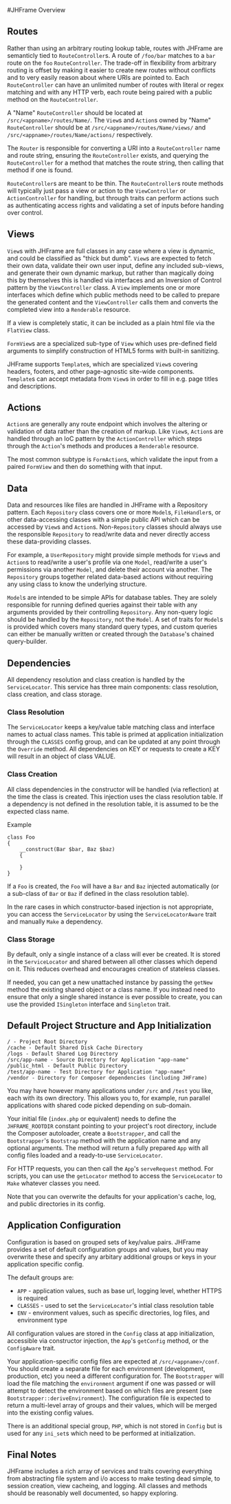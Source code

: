 #JHFrame Overview


## Routes
Rather than using an arbitrary routing lookup table, routes with JHFrame are
semanticly tied to `RouteController`s.  A route of `/foo/bar` matches to a `bar`
route on the `foo` `RouteController`.  The trade-off in flexibility from
arbitrary routing is offset by making it easier to create new routes without
conflicts and to very easily reason about where URIs are pointed to.  Each
`RouteController` can have an unlimited number of routes with literal or regex
matching and with any HTTP verb, each route being paired with a public method on
the `RouteController`.

A "Name" `RouteController` should be located at `/src/<appname>/routes/Name/`.
The `View`s and `Action`s owned by "Name" `RouteController` should be at
`/src/<appname>/routes/Name/views/` and `/src/<appname>/routes/Name/actions/`
respectively.

The `Router` is responsible for converting a URI into a `RouteController` name
and route string, ensuring the `RouteController` exists, and querying the
`RouteController` for a method that matches the route string, then calling that
method if one is found.

`RouteController`s are meant to be thin.  The `RouteController`s route methods
will typically just pass a view or action to the `ViewController` or
`ActionController` for handling, but through traits can perform actions such as
authenticating access rights and validating a set of inputs before handing over
control.


## Views
`View`s with JHFrame are full classes in any case where a view is dynamic, and
could be classified as "thick but dumb".  `View`s are expected to fetch their
own data, validate their own user input, define any included sub-views, and
generate their own dynamic markup, but rather than magically doing this by
themselves this is handled via interfaces and an Inversion of Control pattern by
the `ViewController` class.  A `View` implements one or more interfaces which
define which public methods need to be called to prepare the generated content
and the `ViewController` calls them and converts the completed view into a
`Renderable` resource.

If a view is completely static, it can be included as a plain html file via the
`FlatView` class.

`FormView`s are a specialized sub-type of `View` which uses pre-defined field
arguments to simplify construction of HTML5 forms with built-in sanitizing.

JHFrame supports `Template`s, which are specialized `View`s covering headers,
footers, and other page-agnostic site-wide components.  `Template`s can accept
metadata from `View`s in order to fill in e.g. page titles and descriptions.


## Actions
`Action`s are generally any route endpoint which involves the altering or
validation of data rather than the creation of markup.  Like `View`s, `Action`s
are handled through an IoC pattern by the `ActionController` which steps through
the `Action`'s methods and produces a `Renderable` resource.

The most common subtype is `FormAction`s, which validate the input from a paired
`FormView` and then do something with that input.


## Data
Data and resources like files are handled in JHFrame with a Repository pattern.
Each `Repository` class covers one or more `Model`s, `FileHandler`s, or other
data-accessing classes with a simple public API which can be accessed by `View`s
and `Action`s.  Non-`Repository` classes should always use the responsible
`Repository` to read/write data and never directly access these data-providing
classes.

For example, a `UserRepository` might provide simple methods for `View`s and
`Action`s to read/write a user's profile via one `Model`, read/write a user's
permissions via another `Model`, and delete their account via another.  The
`Repository` groups together related data-based actions without requiring any
using class to know the underlying structure.

`Model`s are intended to be simple APIs for database tables.  They are solely
responsible for running defined queries against their table with any arguments
provided by their controlling `Repository`.  Any non-query logic should be
handled by the `Repository`, not the `Model`.  A set of traits for `Model`s is
provided which covers many standard query types, and custom queries can either
be manually written or created through the `Database`'s chained query-builder.


## Dependencies
All dependency resolution and class creation is handled by the `ServiceLocator`.
This service has three main components: class resolution, class creation, and
class storage.

### Class Resolution
The `ServiceLocator` keeps a key/value table matching class and interface names
to actual class names.  This table is primed at application initialization
through the `CLASSES` config group, and can be updated at any point through the
`Override` method.  All dependencies on KEY or requests to create a KEY will
result in an object of class VALUE.

### Class Creation
All class dependencies in the constructor will be handled (via reflection) at
the time the class is created.  This injection uses the class resolution table.
If a dependency is not defined in the resolution table, it is assumed to be the
expected class name.

Example

```
class Foo
{
    __construct(Bar $bar, Baz $baz)
    {

    }
}
```

If a `Foo` is created, the `Foo` will have a `Bar` and `Baz` injected
automatically (or a sub-class of `Bar` or `Baz` if defined in the class
resolution table).

In the rare cases in which constructor-based injection is not appropriate, you
can access the `ServiceLocator` by using the `ServiceLocatorAware` trait and
manually `Make` a dependency.

### Class Storage
By default, only a single instance of a class will ever be created.  It is
stored in the `ServiceLocator` and shared between all other classes which depend
on it.  This reduces overhead and encourages creation of stateless classes.

If needed, you can get a new unattached instance by passing the `getNew`
method the existing shared object or a class name.  If you instead need to
ensure that only a single shared instance is ever possible to create, you can
use the provided `ISingleton` interface and `Singleton` trait.


## Default Project Structure and App Initialization

```
/ - Project Root Directory
/cache - Default Shared Disk Cache Directory
/logs - Default Shared Log Directory
/src/app-name - Source Directory for Application "app-name"
/public_html - Default Public Directory
/test/app-name - Test Directory for Application "app-name"
/vendor - Directory for Composer dependencies (including JHFrame)
```
You may have however many applications under `/src` and `/test` you like, each
with its own directory.  This allows you to, for example, run parallel
applications with shared code picked depending on sub-domain.

Your initial file (`index.php` or equivalent) needs to define the
`JHFRAME_ROOTDIR` constant pointing to your project's root directory, include
the Composer autoloader, create a `Bootstrapper`, and call the `Bootstrapper`'s
`Bootstrap` method with the application name and any optional arguments.  The
method will return a fully prepared `App` with all config files loaded and a
ready-to-use `ServiceLocator`.

For HTTP requests, you can then call the `App`'s `serveRequest` method.  For
scripts, you can use the `getLocator` method to access the `ServiceLocator` to
`Make` whatever classes you need.

Note that you can overwrite the defaults for your application's cache, log, and
public directories in its config.


## Application Configuration
Configuration is based on grouped sets of key/value pairs.  JHFrame provides a
set of default configuration groups and values, but you may overwrite these and
specify any arbitary additional groups or keys in your application specific
config.

The default groups are:
- `APP` - application values, such as base url, logging level, whether HTTPS is
required
- `CLASSES` - used to set the `ServiceLocator`'s intial class resolution table
- `ENV` - environment values, such as specific directories, log files, and
environment type

All configuration values are stored in the `Config` class at app initialization,
accessible via constructor injection, the `App`'s `getConfig` method, or the
`ConfigAware` trait.

Your application-specific config files are expected at `/src/<appname>/conf`.
You should create a separate file for each environment (development, production,
etc) you need a different configuration for.  The `Bootstrapper` will load the
file matching the `environment` argument if one was passed or will attempt to
detect the environment based on which files are present (see
`Bootstrapper::deriveEnvironment`).  The configuration file is expected to
return a multi-level array of groups and their values, which will be merged into
the existing config values.

There is an additional special group, `PHP`, which is not stored in `Config` but
is used for any `ini_set`s which need to be performed at initialization.


## Final Notes
JHFrame includes a rich array of services and traits covering everything from
abstracting file system and i/o access to make testing dead simple, to session
creation, view cacheing, and logging.  All classes and methods should be
reasonably well documented, so happy exploring.
